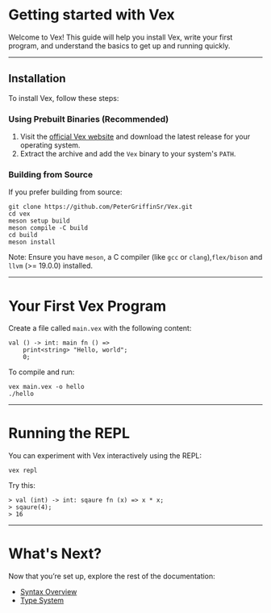# Getting started with Vex

Welcome to Vex! This guide will help you install Vex, write your first program, and understand the basics to get up and running quickly.

---

## Installation

To install Vex, follow these steps:

### Using Prebuilt Binaries (Recommended)
1. Visit the [official Vex website](#) and download the latest release for your operating system.
2. Extract the archive and add the `Vex` binary to your system's `PATH`.

### Building from Source
If you prefer building from source:

```
git clone https://github.com/PeterGriffinSr/Vex.git
cd vex
meson setup build
meson compile -C build
cd build
meson install
```
Note: Ensure you have `meson`, a C compiler (like `gcc` or `clang`),`flex/bison` and `llvm` (>= 19.0.0) installed.

---

# Your First Vex Program
Create a file called `main.vex` with the following content:
```
val () -> int: main fn () =>
    print<string> "Hello, world";
    0;
```
To compile and run:
```
vex main.vex -o hello
./hello
```

---

# Running the REPL
You can experiment with Vex interactively using the REPL:
```
vex repl
```

Try this:
```
> val (int) -> int: sqaure fn (x) => x * x;
> sqaure(4);
> 16
```

---

# What's Next?
Now that you’re set up, explore the rest of the documentation:
- [Syntax Overview](/docs/vex/syntax.md)
- [Type System](/docs/vex/type-system.md)